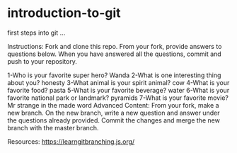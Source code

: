 # introduction-to-git

first steps into git ...

Instructions:
Fork and clone this repo. From your fork, provide answers to questions below. When you have answered all the questions, commit and push to your repository.

1-Who is your favorite super hero?
Wanda
2-What is one interesting thing about you?
honesty
3-What animal is your spirit animal?
cow
4-What is your favorite food?
pasta
5-What is your favorite beverage?
water
6-What is your favorite national park or landmark?
pyramids
7-What is your favorite movie?
Mr strange in the made word
Advanced Content:
From your fork, make a new branch. On the new branch, write a new question and answer under the questions already provided. Commit the changes and merge the new branch with the master branch.

Resources:
https://learngitbranching.js.org/
